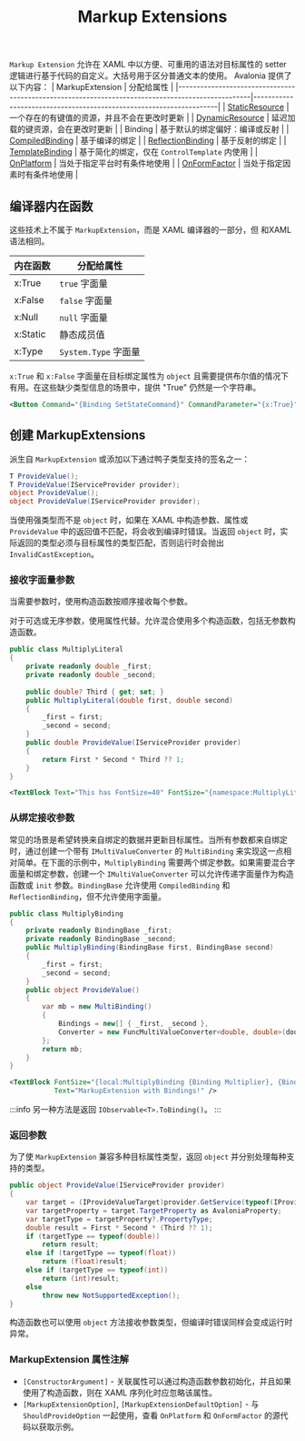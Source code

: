 ﻿---
id: markupextensions
title: Markup Extensions
---

`Markup Extension` 允许在 XAML 中以方便、可重用的语法对目标属性的 setter 逻辑进行基于代码的自定义。大括号用于区分普通文本的使用。
Avalonia 提供了以下内容：
| MarkupExtension                                                                                  | 分配给属性                                                |
|--------------------------------------------------------------------------------------------------|--------------------------------------------------------------------|
| [StaticResource](/docs/guides/styles-and-resources/resources#static-resource)                    | 一个存在的有键值的资源，并且不会在更改时更新          |
| [DynamicResource](/docs/guides/styles-and-resources/resources#using-resources)                   | 延迟加载的键资源，会在更改时更新   |
| Binding                                                                                          | 基于默认的绑定偏好：编译或反射    |
| [CompiledBinding](/docs/basics/data/data-binding/compiled-bindings#compiledbinding-markup)       | 基于编译的绑定                                        |
| [ReflectionBinding](/docs/basics/data/data-binding/compiled-bindings#reflectionbinding-markup)   | 基于反射的绑定                                      |
| [TemplateBinding](/docs/guides/custom-controls/how-to-create-templated-controls#data-binding)    | 基于简化的绑定，仅在 `ControlTemplate` 内使用 |
| [OnPlatform](/docs/guides/platforms/platform-specific-code/xaml#onplatform-markup-extension)     | 当处于指定平台时有条件地使用                       |
| [OnFormFactor](/docs/guides/platforms/platform-specific-code/xaml#onformfactor-markup-extension) | 当处于指定因素时有条件地使用                         |

## 编译器内在函数

这些技术上不属于 `MarkupExtension`，而是 XAML 编译器的一部分，但 和XAML 语法相同。

| 内在函数 | 分配给属性   |
|-----------|-----------------------|
| x:True    | `true` 字面量        |
| x:False   | `false` 字面量       |
| x:Null    | `null` 字面量        |
| x:Static  | 静态成员值   |
| x:Type    | `System.Type` 字面量 |

`x:True` 和 `x:False` 字面量在目标绑定属性为 `object` 且需要提供布尔值的情况下有用。在这些缺少类型信息的场景中，提供 "True" 仍然是一个字符串。

```xml
<Button Command="{Binding SetStateCommand}" CommandParameter="{x:True}" />
```

## 创建 MarkupExtensions

派生自 `MarkupExtension` 或添加以下通过鸭子类型支持的签名之一：

```csharp
T ProvideValue();
T ProvideValue(IServiceProvider provider);
object ProvideValue();
object ProvideValue(IServiceProvider provider);
```

当使用强类型而不是 `object` 时，如果在 XAML 中构造参数、属性或 `ProvideValue` 中的返回值不匹配，将会收到编译时错误。当返回 `object` 时，实际返回的类型必须与目标属性的类型匹配，否则运行时会抛出 `InvalidCastException`。

### 接收字面量参数

当需要参数时，使用构造函数按顺序接收每个参数。

对于可选或无序参数，使用属性代替。允许混合使用多个构造函数，包括无参数构造函数。

```csharp
public class MultiplyLiteral
{
    private readonly double _first;
    private readonly double _second;
    
    public double? Third { get; set; }
    public MultiplyLiteral(double first, double second)
    {
        _first = first;
        _second = second;
    }
    public double ProvideValue(IServiceProvider provider)
    {
        return First * Second * Third ?? 1;
    }
}
```
```xml
<TextBlock Text="This has FontSize=40" FontSize="{namespace:MultiplyLiteral 10, 8, Third=0.5}" />
```

### 从绑定接收参数

常见的场景是希望转换来自绑定的数据并更新目标属性。当所有参数都来自绑定时，通过创建一个带有 `IMultiValueConverter` 的 `MultiBinding` 来实现这一点相对简单。在下面的示例中，`MultiplyBinding` 需要两个绑定参数。如果需要混合字面量和绑定参数，创建一个 `IMultiValueConverter` 可以允许传递字面量作为构造函数或 `init` 参数。`BindingBase` 允许使用 `CompiledBinding` 和 `ReflectionBinding`，但不允许使用字面量。

```csharp
public class MultiplyBinding
{
    private readonly BindingBase _first;
    private readonly BindingBase _second;
    public MultiplyBinding(BindingBase first, BindingBase second)
    {
        _first = first;
        _second = second;
    }
    public object ProvideValue()
    {
        var mb = new MultiBinding()
        {
            Bindings = new[] { _first, _second },
            Converter = new FuncMultiValueConverter<double, double>(doubles => doubles.Aggregate(1d, (x, y) => x * y))
        };
        return mb;
    }
}
```

```xml
<TextBlock FontSize="{local:MultiplyBinding {Binding Multiplier}, {Binding Multiplicand}}" 
           Text="MarkupExtension with Bindings!" />
```

:::info
另一种方法是返回 `IObservable<T>.ToBinding()`。
:::

### 返回参数

为了使 `MarkupExtension` 兼容多种目标属性类型，返回 `object` 并分别处理每种支持的类型。

```csharp
public object ProvideValue(IServiceProvider provider)
{
    var target = (IProvideValueTarget)provider.GetService(typeof(IProvideValueTarget))!;
    var targetProperty = target.TargetProperty as AvaloniaProperty;
    var targetType = targetProperty?.PropertyType;
    double result = First * Second * (Third ?? 1);
    if (targetType == typeof(double))
        return result;
    else if (targetType == typeof(float))
        return (float)result;
    else if (targetType == typeof(int))
        return (int)result;
    else
        throw new NotSupportedException();
}
```

构造函数也可以使用 `object` 方法接收参数类型，但编译时错误同样会变成运行时异常。

### MarkupExtension 属性注解

* `[ConstructorArgument]` - 关联属性可以通过构造函数参数初始化，并且如果使用了构造函数，则在 XAML 序列化时应忽略该属性。
* `[MarkupExtensionOption]`, `[MarkupExtensionDefaultOption]` - 与 `ShouldProvideOption` 一起使用，查看 `OnPlatform` 和 `OnFormFactor` 的源代码以获取示例。
